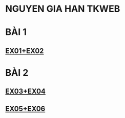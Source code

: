# NGUYEN GIA HAN TKWEB
# BÀI 1
## [EX01+EX02](https://4002nguyengiahan.github.io/diemdenphobien.html)
# BÀI 2
## [EX03+EX04](https://4002nguyengiahan.github.io/ex03+04diadiemphobien.html)
## [EX05+EX06]()
